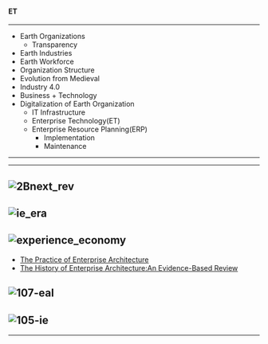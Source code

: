 
#### ET

-----------------------

- Earth Organizations
  - Transparency
- Earth Industries
- Earth Workforce 
- Organization Structure
- Evolution from Medieval
- Industry 4.0
- Business + Technology
- Digitalization of Earth Organization
  - IT Infrastructure
  - Enterprise Technology(ET)
  - Enterprise Resource Planning(ERP)
    - Implementation
    - Maintenance
----------------------
-------------------
![2Bnext_rev](https://github.com/gopala-kr/Quantum-Dots/blob/master/23-Future-of-ET/etres/third%2Bnext_rev.PNG)
---------
![ie_era](https://github.com/gopala-kr/Quantum-Dots/blob/master/23-Future-of-ET/etres/ie_era.PNG)
------------------------
![experience_economy](https://github.com/gopala-kr/Quantum-Dots/blob/master/23-Future-of-ET/etres/experience_economy.PNG)
-----------------------------
- [The Practice of Enterprise Architecture](http://kotusev.com/)
- [The History of Enterprise Architecture:An Evidence-Based Review](http://kotusev.com/The%20History%20of%20Enterprise%20Architecture%20-%20An%20Evidence-Based%20Review.pdf)

![107-eal](https://github.com/gopala-kr/Quantum-Dots/blob/master/23-Future-of-ET/etres/107-eal.PNG)
--------
![105-ie](https://github.com/gopala-kr/Quantum-Dots/blob/master/23-Future-of-ET/etres/105-ie.PNG)
------------
------------------------------------
